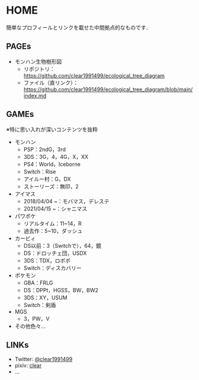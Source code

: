 # HOME

簡単なプロフィールとリンクを載せた中間拠点的なものです．

## PAGEs
* モ<!---->ンハン生<!---->物樹<!---->形図
  * リポジトリ：https://github.com/clear1991499/ecological_tree_diagram
  * ファイル（直リンク）：https://github.com/clear1991499/ecological_tree_diagram/blob/main/index.md

## GAMEs

※特に思い入れが深いコンテンツを抜粋

* モ<!---->ンハン
  * PSP：2ndG，3rd
  * 3DS：3G，4，4G，X，XX
  * PS4：World，Ice<!---->born<!---->e
  * Switch：Rise
  * ア<!---->イルー村：G，DX
  * ストーリー<!---->ズ：無印，2
* ア<!---->イマ<!---->ス
  * 2018/04/04 ~：モ<!---->バマ<!---->ス，デ<!---->レス<!---->テ
  * 2021/04/15 ~：シャ<!---->ニマ<!---->ス
* パ<!---->ワポ<!---->ケ
  * リアルタイム：11~14，R
  * 過去作：5~10，ダッシュ
* カー<!---->ビ<!---->ィ
  * DS以前：3（Switchで），64，鏡
  * DS：ドロ<!---->ッチ<!---->ェ<!---->団，USDX
  * 3DS：TDX，ロボ<!---->ボ
  * Switch：デ<!---->ィスカバリー
* ポ<!---->ケモ<!---->ン
  * GBA：FRLG
  * DS：DPPt，HGSS，BW，BW2
  * 3DS：XY，USUM
  * Switch：剣<!---->盾
* MGS
  * 3，PW，V
* その他色々…

## LINKs
* Twitter: [@clear1991499](https://twitter.com/clear1991499)
* pixiv: [clear](https://www.pixiv.net/users/12572405)
* …
